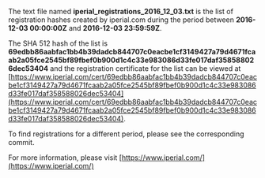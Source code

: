 The text file named **iperial_registrations_2016_12_03.txt** is the list of registration hashes created by iperial.com during the period between **2016-12-03 00:00:00Z** and **2016-12-03 23:59:59Z**.

The SHA 512 hash of the list is **69edbb86aabfac1bb4b39dadcb844707c0eacbe1cf3149427a79d4671fcaab2a05fce2545bf89fbef0b900d1c4c33e983086d33fe017daf358588026dec53404** and the registration certificate for the list can be viewed at [https://www.iperial.com/cert/69edbb86aabfac1bb4b39dadcb844707c0eacbe1cf3149427a79d4671fcaab2a05fce2545bf89fbef0b900d1c4c33e983086d33fe017daf358588026dec53404](https://www.iperial.com/cert/69edbb86aabfac1bb4b39dadcb844707c0eacbe1cf3149427a79d4671fcaab2a05fce2545bf89fbef0b900d1c4c33e983086d33fe017daf358588026dec53404).

To find registrations for a different period, please see the corresponding commit.

For more information, please visit [https://www.iperial.com/](https://www.iperial.com/)
